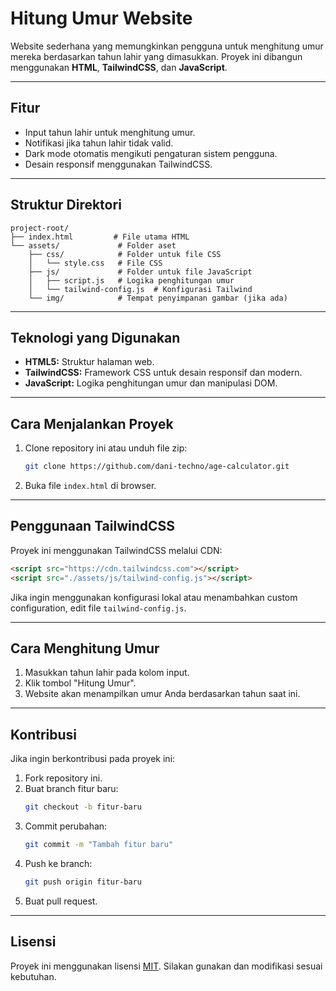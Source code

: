# **Hitung Umur Website**

Website sederhana yang memungkinkan pengguna untuk menghitung umur mereka berdasarkan tahun lahir yang dimasukkan. Proyek ini dibangun menggunakan **HTML**, **TailwindCSS**, dan **JavaScript**.

---

## **Fitur**
- Input tahun lahir untuk menghitung umur.
- Notifikasi jika tahun lahir tidak valid.
- Dark mode otomatis mengikuti pengaturan sistem pengguna.
- Desain responsif menggunakan TailwindCSS.

---

## **Struktur Direktori**
```
project-root/
├── index.html         # File utama HTML
└── assets/             # Folder aset
    ├── css/            # Folder untuk file CSS
    │   └── style.css   # File CSS
    ├── js/             # Folder untuk file JavaScript
    │   ├── script.js   # Logika penghitungan umur
    │   └── tailwind-config.js  # Konfigurasi Tailwind
    └── img/            # Tempat penyimpanan gambar (jika ada)
```

---

## **Teknologi yang Digunakan**
- **HTML5:** Struktur halaman web.
- **TailwindCSS:** Framework CSS untuk desain responsif dan modern.
- **JavaScript:** Logika penghitungan umur dan manipulasi DOM.

---

## **Cara Menjalankan Proyek**
1. Clone repository ini atau unduh file zip:
   ```bash
   git clone https://github.com/dani-techno/age-calculator.git
   ```
2. Buka file `index.html` di browser.

---

## **Penggunaan TailwindCSS**
Proyek ini menggunakan TailwindCSS melalui CDN:
```html
<script src="https://cdn.tailwindcss.com"></script>
<script src="./assets/js/tailwind-config.js"></script>
```

Jika ingin menggunakan konfigurasi lokal atau menambahkan custom configuration, edit file `tailwind-config.js`.

---

## **Cara Menghitung Umur**
1. Masukkan tahun lahir pada kolom input.
2. Klik tombol "Hitung Umur".
3. Website akan menampilkan umur Anda berdasarkan tahun saat ini.

---

## **Kontribusi**
Jika ingin berkontribusi pada proyek ini:
1. Fork repository ini.
2. Buat branch fitur baru:
   ```bash
   git checkout -b fitur-baru
   ```
3. Commit perubahan:
   ```bash
   git commit -m "Tambah fitur baru"
   ```
4. Push ke branch:
   ```bash
   git push origin fitur-baru
   ```
5. Buat pull request.

---

## **Lisensi**
Proyek ini menggunakan lisensi [MIT](LICENSE.txt). Silakan gunakan dan modifikasi sesuai kebutuhan.
